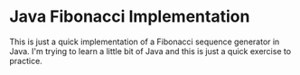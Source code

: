# Java Fibonacci Implementation

This is just a quick implementation of a Fibonacci sequence generator in Java. 
I'm trying to learn a little bit of Java and this is just a quick exercise to practice.